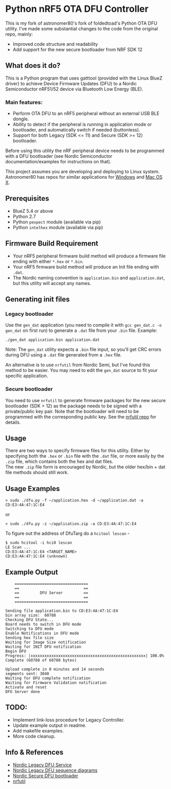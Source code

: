 # Python nRF5 OTA DFU Controller

This is my fork of astronomer80's fork of foldedtoad's Python OTA DFU utility. 
I've made some substantial changes to the code from the original repo, mainly:

* Improved code structure and readability
* Add support for the new secure bootloader from NRF SDK 12

## What does it do?
This is a Python program that uses gatttool (provided with the Linux BlueZ driver) to achieve Device Firmware Updates (DFU) to a Nordic Semiconductor nRF51/52 device via Bluetooth Low Energy (BLE).

### Main features:

* Perform OTA DFU to an nRF5 peripheral without an external USB BLE dongle.
* Ability to detect if the peripheral is running in application mode or bootloader, and automatically switch if needed (buttonless).
* Support for both Legacy (SDK <= 11) and Secure (SDK >= 12) bootloader.

Before using this utility the nRF peripheral device needs to be programmed with a DFU bootloader (see Nordic Semiconductor documentation/examples for instructions on that).

This project assumes you are developing and deploying to Linux system. Astronomer80 has repos for similar applications for [Windows](https://github.com/astronomer80/nrf52_bledfu_win) and [Mac OS X](https://github.com/astronomer80/nrf52_bledfu_mac).

## Prerequisites

* BlueZ 5.4 or above
* Python 2.7
* Python `pexpect` module (available via pip)
* Python `intelhex` module (available via pip)

## Firmware Build Requirement
* Your nRF5 peripheral firmware build method will produce  a firmware file ending with either `*.hex` or `*.bin`.  
* Your nRF5 firmware build method will produce an Init file ending with `.dat`.
* The Nordic naming convention is `application.bin` and `application.dat`, but this utility will accept any names.

## Generating init files

### Legacy bootloader

Use the `gen_dat` application (you need to compile it with `gcc gen_dat.c -o gen_dat` on first run) to generate a `.dat` file from your `.bin` file. Example:

    ./gen_dat application.bin application.dat
    
Note: The `gen_dat` utility expects a `.bin` file input, so you'll get CRC errors during DFU using a `.dat` file generated from a `.hex` file.

An alternative is to use `nrfutil` from Nordic Semi, but I've found this method to be easier. You may need to edit the `gen_dat` source to fit your specific application.

### Secure bootloader

You need to use `nrfutil` to generate firmware packages for the new secure bootloader (SDK > 12) as the package needs to be signed with a private/public key pair. Note that the bootloader will need to be programmed with the corresponding public key. See the [nrfutil repo](https://github.com/NordicSemiconductor/pc-nrfutil) for details.

## Usage

There are two ways to specify firmware files for this utility. Either by specifying both the `.hex` or `.bin` file with the `.dat` file, or more easily by the `.zip` file, which contains both the hex and dat files.  
The new `.zip` file form is encouraged by Nordic, but the older hex/bin + dat file methods should still work.

## Usage Examples

    > sudo ./dfu.py -f ~/application.hex -d ~/application.dat -a CD:E3:4A:47:1C:E4

or

    > sudo ./dfu.py -z ~/application.zip -a CD:E3:4A:47:1C:E4  

To figure out the address of DfuTarg do a `hcitool lescan` - 

    $ sudo hcitool -i hci0 lescan  
    LE Scan ...   
    CD:E3:4A:47:1C:E4 <TARGET_NAME>  
    CD:E3:4A:47:1C:E4 (unknown) 


Example Output
------------------------                                                                                            
     
        ================================
        ==                            ==
        ==         DFU Server         ==
        ==                            ==
        ================================ 
        
    Sending file application.bin to CD:E3:4A:47:1C:E4
    bin array size:  60788
    Checking DFU State...
    Board needs to switch in DFU mode
    Switching to DFU mode
    Enable Notifications in DFU mode
    Sending hex file size
    Waiting for Image Size notification
    Waiting for INIT DFU notification
    Begin DFU
    Progress: |xxxxxxxxxxxxxxxxxxxxxxxxxxxxxxxxxxxxxxxxxxxxxxxxxx| 100.0% Complete (60788 of 60788 bytes)
    
    Upload complete in 0 minutes and 14 seconds
    segments sent: 3040
    Waiting for DFU complete notification
    Waiting for Firmware Validation notification
    Activate and reset
    DFU Server done
    
## TODO:

* Implement link-loss procedure for Legacy Controller.
* Update example output in readme.
* Add makefile examples.
* More code cleanup.

## Info & References

* [Nordic Legacy DFU Service](http://infocenter.nordicsemi.com/topic/com.nordic.infocenter.sdk5.v11.0.0/bledfu_transport_bleservice.html?cp=4_0_3_4_3_1_4_1)
* [Nordic Legacy DFU sequence diagrams](http://infocenter.nordicsemi.com/topic/com.nordic.infocenter.sdk5.v11.0.0/bledfu_transport_bleprofile.html?cp=4_0_3_4_3_1_4_0_1_6#ota_profile_pkt_rcpt_notif)
* [Nordic Secure DFU bootloader](http://infocenter.nordicsemi.com/topic/com.nordic.infocenter.sdk5.v12.2.0/lib_dfu_transport_ble.html?cp=4_0_1_3_5_2_2)
* [nrfutil](https://github.com/NordicSemiconductor/pc-nrfutil)
